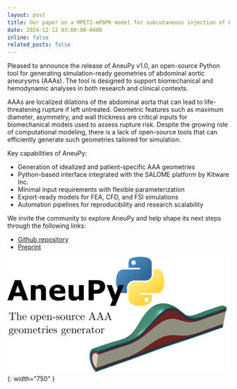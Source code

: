 ```yaml
---
layout: post
title: Our paper on a MPET2-mPBPK model for subcutaneous injection of biotherapeutics with different molecular weights has been published in Computer Methods and Programs in Biomedicine.
date: 2024-12-12 03:00:00-0400
inline: false
related_posts: false
---
```


Pleased to announce the release of AneuPy v1.0, an open-source Python tool for generating simulation-ready geometries of abdominal aortic aneurysms (AAAs). The tool is designed to support biomechanical and hemodynamic analyses in both research and clinical contexts.

AAAs are localized dilations of the abdominal aorta that can lead to life-threatening rupture if left untreated. Geometric features such as maximum diameter, asymmetry, and wall thickness are critical inputs for biomechanical models used to assess rupture risk. Despite the growing role of computational modeling, there is a lack of open-source tools that can efficiently generate such geometries tailored for simulation.

Key capabilities of AneuPy:
- Generation of idealized and patient-specific AAA geometries
- Python-based interface integrated with the SALOME platform by Kitware Inc.
- Minimal input requirements with flexible parameterization
- Export-ready models for FEA, CFD, and FSI simulations
- Automation pipelines for reproducibility and research scalability

We invite the community to explore AneuPy and help shape its next steps through the following links:

- [Github repository](https://github.com/mdeluci/AneuPy)
- [Preprint](https://arxiv.org/abs/2504.15285)
 
![AneupyLogo](/assets/img/Logo.png){: width="750" }
